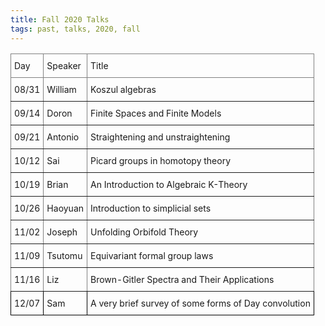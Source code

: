 ```yaml
---
title: Fall 2020 Talks
tags: past, talks, 2020, fall
---
```


<style type="text/css">
.tg  {border-collapse:collapse;border-spacing:0;}
.tg td{border-color:black;border-style:solid;border-width:1px;font-size:14px;
  overflow:hidden;padding:10px 5px;word-break:normal;}
.tg th{border-color:black;border-style:solid;border-width:1px;font-size:14px;
  font-weight:normal;overflow:hidden;padding:10px 5px;word-break:normal;}
.tg .tg-0pky{border-color:inherit;text-align:left;vertical-align:top}
.tg .tg-0lax{text-align:left;vertical-align:top}
</style>
<table class="tg" width="100%">
<thead>
  <tr>
    <th class="tg-0pky">Day</th>
    <th class="tg-0pky">Speaker</th>
    <th class="tg-0pky">Title</th>
  </tr>
</thead>
<tbody>
  <tr>
    <td class="tg-0pky">08/31</td>
    <td class="tg-0pky">William</td>
    <td class="tg-0pky">Koszul algebras</td>
  </tr>
  <tr>
    <td class="tg-0pky">09/14</td>
    <td class="tg-0pky">Doron</td>
    <td class="tg-0pky">Finite Spaces and Finite Models<br></td>
  </tr>
  <tr>
    <td class="tg-0pky">09/21</td>
    <td class="tg-0pky">Antonio</td>
    <td class="tg-0pky">Straightening and unstraightening</td>
  </tr>
  <tr>
    <td class="tg-0pky">10/12<br></td>
    <td class="tg-0pky">Sai</td>
    <td class="tg-0pky">Picard groups in homotopy theory</td>
  </tr>
  <tr>
    <td class="tg-0pky">10/19</td>
    <td class="tg-0pky">Brian</td>
    <td class="tg-0pky">An Introduction to Algebraic K-Theory</td>
  </tr>
  <tr>
    <td class="tg-0pky">10/26</td>
    <td class="tg-0pky">Haoyuan</td>
    <td class="tg-0pky">Introduction to simplicial sets</td>
  </tr>
  <tr>
    <td class="tg-0pky">11/02</td>
    <td class="tg-0pky">Joseph</td>
    <td class="tg-0pky">Unfolding Orbifold Theory</td>
  </tr>
  <tr>
    <td class="tg-0pky">11/09</td>
    <td class="tg-0pky">Tsutomu</td>
    <td class="tg-0pky">Equivariant formal group laws</td>
  </tr>
  <tr>
    <td class="tg-0pky">11/16</td>
    <td class="tg-0pky">Liz</td>
    <td class="tg-0pky">Brown-Gitler Spectra and Their Applications<br></td>
  </tr>
  <tr>
    <td class="tg-0lax">12/07<br></td>
    <td class="tg-0lax">Sam</td>
    <td class="tg-0lax">A very brief survey of some forms of Day convolution</td>
  </tr>
</tbody>
</table>
